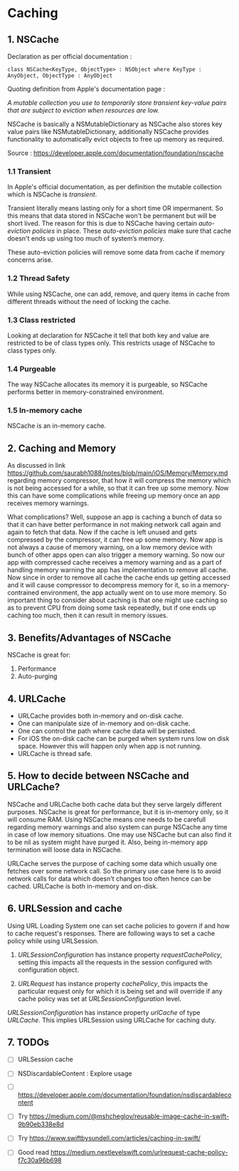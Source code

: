 #  Caching


## 1. NSCache

Declaration as per official documentation :
```
class NSCache<KeyType, ObjectType> : NSObject where KeyType : AnyObject, ObjectType : AnyObject
```

Quoting definition from Apple's documentation page :

*A mutable collection you use to temporarily store transient key-value pairs that are subject to eviction when resources are low.*

NSCache is basically a NSMutableDictionary as NSCache also stores key value pairs like NSMutableDictionary, additionally
NSCache provides functionality to automatically evict objects to free up memory as required.


Source : https://developer.apple.com/documentation/foundation/nscache

### 1.1 Transient
In Apple's official documentation, as per definition the mutable collection which is NSCache is *transient*.

Transient literally means lasting only for a short time OR impermanent. So this means that data stored in NSCache won't be
permanent but will be short lived. The reason for this is due to NSCache having certain *auto-eviction policies* in place.
These *auto-eviction policies* make sure that cache doesn't ends up using too much of system’s memory.

These auto-eviction policies will remove some data from cache if memory concerns arise.

### 1.2 Thread Safety
While using NSCache, one can add, remove, and query items in cache from different threads without the need of locking the cache.

### 1.3 Class restricted
Looking at declaration for NSCache it tell that both key and value are restricted to be of class types only. This restricts
usage of NSCache to class types only.

### 1.4 Purgeable
The way NSCache allocates its memory it is purgeable, so NSCache performs better in memory-constrained environment.

### 1.5 In-memory cache
NSCache is an in-memory cache.


## 2. Caching and Memory

As discussed in link https://github.com/saurabh1088/notes/blob/main/iOS/Memory/Memory.md regarding memory compressor, that
how it will compress the memory which is not being accessed for a while, so that it can free up some memory. Now this can
have some complications while freeing up memory once an app receives memory warnings.

What complications?
Well, suppose an app is caching a bunch of data so that it can have better performance in not making network call again and
again to fetch that data. Now if the cache is left unused and gets compressed by the compressor, it can free up some memory.
Now app is not always a cause of memory warning, on a low memory device with bunch of other apps open can also trigger a
memory warning. So now our app with compressed cache receives a memory warning and as a part of handling memory warning the
app has implementation to remove all cache. Now since in order to remove all cache the cache ends up getting accessed and
it will cause compressor to decompress memory for it, so in a memory-contrained environment, the app actually went on to
use more memory.
So important thing to consider about caching is that one might use caching so as to prevent CPU from doing some task repeatedly,
but if one ends up caching too much, then it can result in memory issues.


## 3. Benefits/Advantages of NSCache

NSCache is great for:
1. Performance
2. Auto-purging


## 4. URLCache

- URLCache provides both in-memory and on-disk cache.
- One can manipulate size of in-memory and on-disk cache.
- One can control the path where cache data will be persisted.
- For iOS the on-disk cache can be purged when system runs low on disk space. However this will happen only when app is not running.
- URLCache is thread safe.


## 5. How to decide between NSCache and URLCache?

NSCache and URLCache both cache data but they serve largely different purposes.
NSCache is great for performance, but it is in-memory only, so it will consume RAM. Using NSCache means one needs to be
carefull regarding memory warnings and also system can purge NSCache any time in case of low memory situations. One may
use NSCache but can also find it to be nil as system might have purged it. Also, being in-memory app termination will loose
data in NSCache.

URLCache serves the purpose of caching some data which usually one fetches over some network call. So the primary use case
here is to avoid network calls for data which doesn't changes too often hence can be cached. URLCache is both in-memory and
on-disk.


## 6. URLSession and cache

Using URL Loading System one can set cache policies to govern if and how to cache request's responses. There are following
ways to set a cache policy while using URLSession.

1. *URLSessionConfiguration* has instance property *requestCachePolicy*, setting this impacts all the requests in the session
configured with configuration object.

2. *URLRequest* has instance property *cachePolicy*, this impacts the particular request only for which it is being set
and will override if any cache policy was set at *URLSessionConfiguration* level.

*URLSessionConfiguration* has instance property *urlCache* of type *URLCache*. This implies URLSession using URLCache for
caching duty.


## 7. TODOs

- [ ] URLSession cache
- [ ] NSDiscardableContent : Explore usage
- [ ] https://developer.apple.com/documentation/foundation/nsdiscardablecontent
- [ ] Try https://medium.com/@mshcheglov/reusable-image-cache-in-swift-9b90eb338e8d
- [ ] Try https://www.swiftbysundell.com/articles/caching-in-swift/
- [ ] Good read https://medium.nextlevelswift.com/urlrequest-cache-policy-f7c30a96b698

